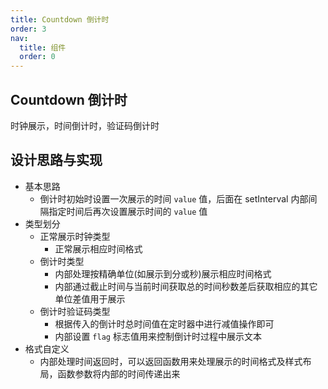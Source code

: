 ```yaml
---
title: Countdown 倒计时
order: 3
nav:
  title: 组件
  order: 0
---
```


## Countdown 倒计时

时钟展示，时间倒计时，验证码倒计时

## 设计思路与实现

- 基本思路
  - 倒计时初始时设置一次展示的时间 `value` 值，后面在 setInterval 内部间隔指定时间后再次设置展示时间的 `value` 值
- 类型划分
  - 正常展示时钟类型
    - 正常展示相应时间格式
  - 倒计时类型
    - 内部处理按精确单位(如展示到分或秒)展示相应时间格式
    - 内部通过截止时间与当前时间获取总的时间秒数差后获取相应的其它单位差值用于展示
  - 倒计时验证码类型
    - 根据传入的倒计时总时间值在定时器中进行减值操作即可
    - 内部设置 `flag` 标志值用来控制倒计时过程中展示文本
- 格式自定义
  - 内部处理时间返回时，可以返回函数用来处理展示的时间格式及样式布局，函数参数将内部的时间传递出来

